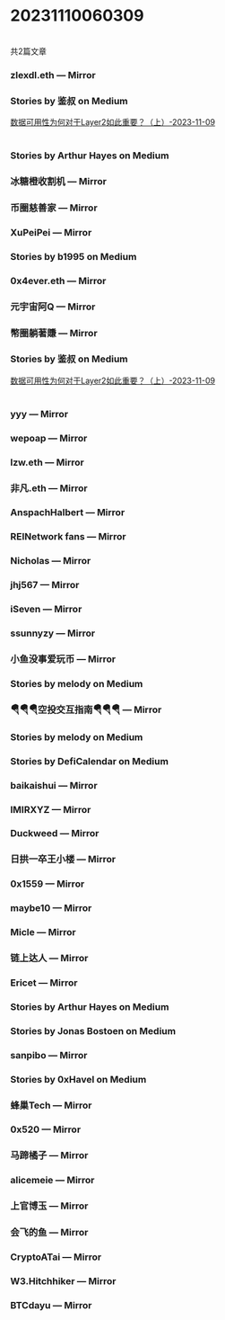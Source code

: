 <h1>20231110060309</h1><br/>共2篇文章






###  zlexdl.eth — Mirror







###  Stories by 鉴叔 on Medium

<a target=_blank rel=nofollow href="https://medium.com/@jianshubiji/%E6%95%B0%E6%8D%AE%E5%8F%AF%E7%94%A8%E6%80%A7%E4%B8%BA%E4%BD%95%E5%AF%B9%E4%BA%8Elayer2%E5%A6%82%E6%AD%A4%E9%87%8D%E8%A6%81-%E4%B8%8A-1b463360fde1?source=rss-bed923b52d0b------2" >数据可用性为何对于Layer2如此重要？（上）-2023-11-09</a><br/><br/>







###  Stories by Arthur Hayes on Medium











###  冰糖橙收割机 — Mirror







###  币圈慈善家 — Mirror











###  XuPeiPei — Mirror













###  Stories by b1995 on Medium











###  0x4ever.eth — Mirror









###  元宇宙阿Q — Mirror











###  幣圈躺著賺 — Mirror

















###  Stories by 鉴叔 on Medium

<a target=_blank rel=nofollow href="https://medium.com/@jianshubiji/%E6%95%B0%E6%8D%AE%E5%8F%AF%E7%94%A8%E6%80%A7%E4%B8%BA%E4%BD%95%E5%AF%B9%E4%BA%8Elayer2%E5%A6%82%E6%AD%A4%E9%87%8D%E8%A6%81-%E4%B8%8A-1b463360fde1?source=rss-bed923b52d0b------2" >数据可用性为何对于Layer2如此重要？（上）-2023-11-09</a><br/><br/>







###  yyy — Mirror









###  wepoap — Mirror









###  lzw.eth — Mirror





















###  非凡.eth — Mirror













###  AnspachHalbert — Mirror













###  REINetwork fans — Mirror







###  Nicholas — Mirror



















###  jhj567 — Mirror













###  iSeven — Mirror









###  ssunnyzy — Mirror











###  小鱼没事爱玩币 — Mirror







###  Stories by melody on Medium





















###  🪂🪂🪂空投交互指南🪂🪂🪂 — Mirror







###  Stories by melody on Medium







###  Stories by DefiCalendar on Medium

















###  baikaishui — Mirror















###  IMIRXYZ — Mirror















###  Duckweed — Mirror









###  日拱一卒王小楼 — Mirror









###  0x1559 — Mirror



















###  maybe10 — Mirror









###  Micle — Mirror





















###  链上达人 — Mirror













###  Ericet — Mirror









###  Stories by Arthur Hayes on Medium









###  Stories by Jonas Bostoen on Medium









###  sanpibo — Mirror







###  Stories by 0xHavel on Medium









###  蜂巢Tech — Mirror













###  0x520 — Mirror













###  马蹄橘子 — Mirror











###  alicemeie — Mirror













###  上官博玉 — Mirror













###  会飞的鱼 — Mirror













###  CryptoATai — Mirror







###  W3.Hitchhiker — Mirror

















###  BTCdayu — Mirror





